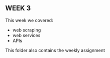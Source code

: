 ## WEEK 3
This week we covered:
- web scraping
- web services
- APIs

This folder also contains the weekly assignment
